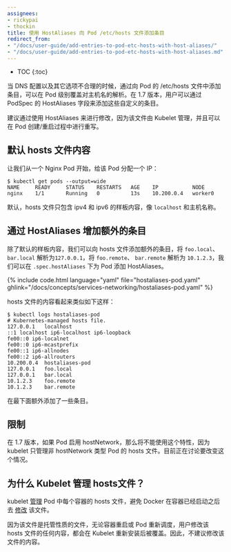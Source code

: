```yaml
---
assignees:
- rickypai
- thockin
title: 使用 HostAliases 向 Pod /etc/hosts 文件添加条目
redirect_from:
- "/docs/user-guide/add-entries-to-pod-etc-hosts-with-host-aliases/"
- "/docs/user-guide/add-entries-to-pod-etc-hosts-with-host-aliases.md"
---
```


* TOC
{:toc}



当 DNS 配置以及其它选项不合理的时候，通过向 Pod 的 /etc/hosts 文件中添加条目，可以在 Pod 级别覆盖对主机名的解析。在 1.7 版本，用户可以通过 PodSpec 的 HostAliases 字段来添加这些自定义的条目。

建议通过使用 HostAliases 来进行修改，因为该文件由 Kubelet 管理，并且可以在 Pod 创建/重启过程中进行重写。 



## 默认 hosts 文件内容

让我们从一个 Nginx Pod 开始，给该 Pod 分配一个 IP：

```
$ kubectl get pods --output=wide
NAME     READY     STATUS    RESTARTS   AGE    IP           NODE
nginx    1/1       Running   0          13s    10.200.0.4   worker0
```



默认，hosts 文件只包含 ipv4 和 ipv6 的样板内容，像 `localhost` 和主机名称。

## 通过 HostAliases 增加额外的条目



除了默认的样板内容，我们可以向 hosts 文件添加额外的条目，将 `foo.local`、 `bar.local` 解析为`127.0.0.1`，将 `foo.remote`、 `bar.remote` 解析为 `10.1.2.3`，我们可以在 `.spec.hostAliases` 下为 Pod 添加 HostAliases。

{% include code.html language="yaml" file="hostaliases-pod.yaml" ghlink="/docs/concepts/services-networking/hostaliases-pod.yaml" %}

hosts 文件的内容看起来类似如下这样：

```
$ kubectl logs hostaliases-pod
# Kubernetes-managed hosts file.
127.0.0.1	localhost
::1	localhost ip6-localhost ip6-loopback
fe00::0	ip6-localnet
fe00::0	ip6-mcastprefix
fe00::1	ip6-allnodes
fe00::2	ip6-allrouters
10.200.0.4	hostaliases-pod
127.0.0.1	foo.local
127.0.0.1	bar.local
10.1.2.3	foo.remote
10.1.2.3	bar.remote
```



在最下面额外添加了一些条目。

## 限制

在 1.7 版本，如果 Pod 启用 hostNetwork，那么将不能使用这个特性，因为 kubelet 只管理非 hostNetwork 类型 Pod 的 hosts 文件。目前正在讨论要改变这个情况。



## 为什么 Kubelet 管理 hosts文件？

kubelet [管理](https://github.com/kubernetes/kubernetes/issues/14633) Pod 中每个容器的 hosts 文件，避免 Docker 在容器已经启动之后去 [修改](https://github.com/moby/moby/issues/17190) 该文件。

因为该文件是托管性质的文件，无论容器重启或 Pod 重新调度，用户修改该 hosts 文件的任何内容，都会在 Kubelet 重新安装后被覆盖。因此，不建议修改该文件的内容。
